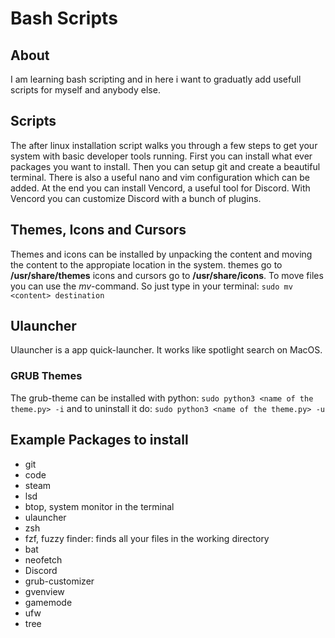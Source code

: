 # Bash Scripts

## About

I am learning bash scripting and in here i want to graduatly add usefull scripts for myself and anybody else.

## Scripts

The after linux installation script walks you through a few steps to get your system with basic developer tools running.
First you can install what ever packages you want to install. Then you can setup git and create a beautiful terminal.
There is also a useful nano and vim configuration which can be added. At the end you can install Vencord, a useful tool for Discord.
With Vencord you can customize Discord with a bunch of plugins.

## Themes, Icons and Cursors

Themes and icons can be installed by unpacking the content and moving the content to the appropiate location in the system.
themes go to <strong>/usr/share/themes</strong>
icons and cursors go to <strong>/usr/share/icons</strong>. To move files you can use the *mv*-command.
So just type in your terminal: ```sudo mv <content> destination```

## Ulauncher

Ulauncher is a app quick-launcher. It works like spotlight search on MacOS.

### GRUB Themes

The grub-theme can be installed with python: ```sudo python3 <name of the theme.py> -i```
and to uninstall it do: ```sudo python3 <name of the theme.py> -u```

## Example Packages to install

- git
- code
- steam
- lsd
- btop, system monitor in the terminal
- ulauncher
- zsh
- fzf, fuzzy finder: finds all your files in the working directory
- bat
- neofetch
- Discord
- grub-customizer
- gvenview
- gamemode
- ufw
- tree
